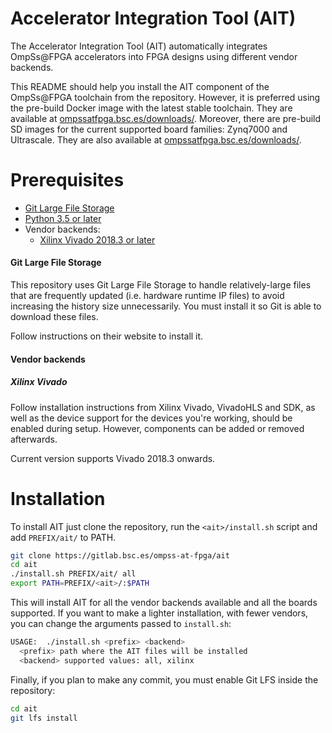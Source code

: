 # Accelerator Integration Tool (AIT)

The Accelerator Integration Tool (AIT) automatically integrates OmpSs@FPGA accelerators into FPGA designs using different vendor backends.

This README should help you install the AIT component of the OmpSs@FPGA toolchain from the repository.
However, it is preferred using the pre-build Docker image with the latest stable toolchain.
They are available at [ompssatfpga.bsc.es/downloads/](https://ompssatfpga.bsc.es/downloads/docker/).
Moreover, there are pre-build SD images for the current supported board families: Zynq7000 and Ultrascale.
They are also available at [ompssatfpga.bsc.es/downloads/](https://ompssatfpga.bsc.es/downloads/SD-images/).

# Prerequisites
 - [Git Large File Storage](https://git-lfs.github.com/)
 - [Python 3.5 or later](https://www.python.org/)
 - Vendor backends:
   - [Xilinx Vivado 2018.3 or later](https://www.xilinx.com/products/design-tools/vivado.html)

#### Git Large File Storage

This repository uses Git Large File Storage to handle relatively-large files that are frequently updated (i.e. hardware runtime IP files) to avoid increasing the history size unnecessarily. You must install it so Git is able to download these files.

Follow instructions on their website to install it.

#### Vendor backends

##### Xilinx Vivado

Follow installation instructions from Xilinx
Vivado, VivadoHLS and SDK, as well as the device support for the devices you're working, should be enabled during setup.
However, components can be added or removed afterwards.

Current version supports Vivado 2018.3 onwards.

# Installation

To install AIT just clone the repository, run the `<ait>/install.sh` script and add `PREFIX/ait/` to PATH.
```bash
git clone https://gitlab.bsc.es/ompss-at-fpga/ait
cd ait
./install.sh PREFIX/ait/ all
export PATH=PREFIX/<ait>/:$PATH
```

This will install AIT for all the vendor backends available and all the boards supported. If you want to make a lighter installation, with fewer vendors, you can change the arguments passed to `install.sh`:
```bash
USAGE:  ./install.sh <prefix> <backend>
  <prefix> path where the AIT files will be installed
  <backend> supported values: all, xilinx
```
Finally, if you plan to make any commit, you must enable Git LFS inside the repository:
```bash
cd ait
git lfs install
```

